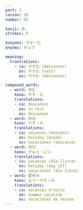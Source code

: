 ```yaml
---
part: 1
lesson: 10
number: 97

kanji: 休
strokes: 6

kunyomi: やすーむ
onyomi: キュウ

meaning:
  translations:
    - ca: やすむ (descansar)
      en: やすむ (rest)
      es: やすむ (descansar)

compound_words:
  - word: 休む
    kana: やす・む
    translations:
    - ca: descansar
      en: to rest
      es: descansar
  - word: 休み
    kana: やす・み
    translations:
    - ca: vacances (descans)
      en: holiday (break)
      es: vacaciones (descanso)
  - word: 休日
    kana: きゅう・じつ
    translations:
    - ca: vacances (dia lliure)
      en: holiday (day off)
      es: vacaciones (día libre)
  - word: 夏休み
    kana: なつ・やす・み
    translations:
    - ca: vacances d'estiu
      en: summer vacation
      es: vacaciones de verano
---
```

